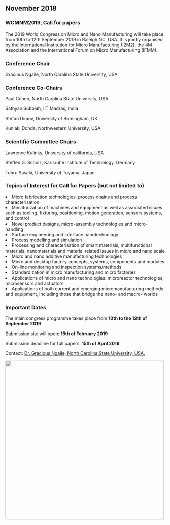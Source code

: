 ## November 2018

### WCMNM2019, Call for papers


The 2019 World Congress on Micro and Nano Manufacturing will take place from 10th to 12th September 2019 in Raleigh NC, USA.
It is jointly organised by the International Institution for Micro Manufacturing (I2M2), the 4M Association and the International Forum on Micro Manufacturing (IFMM).

### Conference Chair

Gracious Ngaile, North Carolina State University, USA

### Conference Co-Chairs

Paul Cohen, North Carolina State University, USA

Sathyan Subbiah, IIT Madras, India

Stefan Dimov, University of Birmingham, UK

Kuniaki Dohda, Northwestern University, USA 

### Scientific Committee Chairs


Lawrence Kulinky, University of california, USA

Steffen G. Scholz, Karlsruhe Institute of Technology, Germany

Tohru Sasaki, University of Toyama, Japan

### Topics of Interest for Call for Papers (but not limited to)

 <li>Micro fabrication technologies, process chains and process characterisation
 <li>Miniaturization of machines and equipment as well as associated issues such as tooling, fixturing, positioning, motion generation, sensors systems, and control
 <li>Novel product designs, micro-assembly technologies and micro-handling
 <li>Surface engineering and interface nanotechnology
 <li>Process modelling and simulation
 <li>Processing and characterisation of smart materials, multifunctional materials, nanomaterials and material related issues in micro and nano scale
 <li>Micro and nano additive manufacturing technologies
 <li>Micro and desktop factory concepts, systems, components and modules
 <li>On-line monitoring and inspection systems/methods
 <li>Standardization in micro manufacturing and micro factories
 <li>Applications of micro and nano technologies: microreactor technologies, microsensors and actuators
 <li>Applications of both current and emerging micromanufacturing methods and equipment, including those that bridge the nano- and macro- worlds

### Important Dates

The main congress programme takes place from **10th to the 12th of September 2019**

Submission site will open:  **15th of February 2019** 

Submission deadline for full papers:  **15th of April 2019**  


 
Contact: <a href="mailto:gngaile@ncsu.edu">Dr. Gracious Ngaile, North Carolina State University, USA.</strong></a>

<img src="/4m-association/assets/images/files/CFP_logos_Ngaile.png" width="500px">